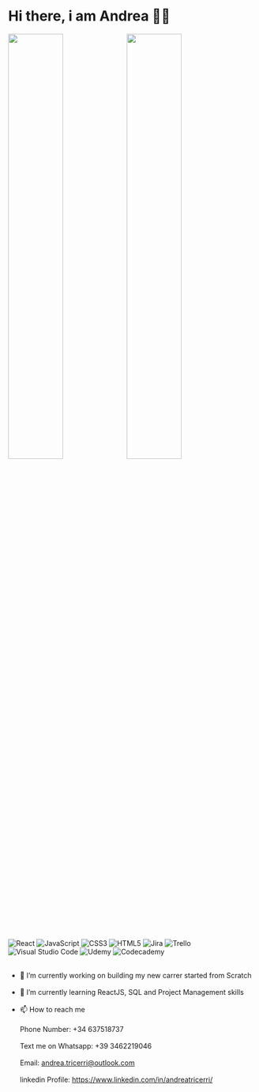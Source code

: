 # Hi there, i am Andrea 👋🏻

<img align="left" width="47%" src="https://github-readme-stats.vercel.app/api?username=andreatricerri&show_icons=true&theme=tokyonight" />
<img align="left" width="47%" src="https://github-readme-stats.vercel.app/api/top-langs/?username=andreatricerri&layout=compact" />
<br></br><br></br><br></br><br></br>

![React](https://img.shields.io/badge/react-%2320232a.svg?style=for-the-badge&logo=react&logoColor=%2361DAFB)
![JavaScript](https://img.shields.io/badge/javascript-%23323330.svg?style=for-the-badge&logo=javascript&logoColor=%23F7DF1E)
![CSS3](https://img.shields.io/badge/css3-%231572B6.svg?style=for-the-badge&logo=css3&logoColor=white)
![HTML5](https://img.shields.io/badge/html5-%23E34F26.svg?style=for-the-badge&logo=html5&logoColor=white)
![Jira](https://img.shields.io/badge/jira-%230A0FFF.svg?style=for-the-badge&logo=jira&logoColor=white)
![Trello](https://img.shields.io/badge/Trello-%23026AA7.svg?style=for-the-badge&logo=Trello&logoColor=white)
![Visual Studio Code](https://img.shields.io/badge/Visual%20Studio%20Code-0078d7.svg?style=for-the-badge&logo=visual-studio-code&logoColor=white)
![Udemy](https://img.shields.io/badge/Udemy-A435F0?style=for-the-badge&logo=Udemy&logoColor=white)
![Codecademy](https://img.shields.io/badge/Codecademy-FFF0E5?style=for-the-badge&logo=codecademy&logoColor=1F243A)
<br></br>

- 🔭 I’m currently working on building my new carrer started from Scratch<br></br>
- 🌱 I’m currently learning ReactJS, SQL and Project Management skills<br></br>
- 📫 How to reach me <br></br>
Phone Number: +34 637518737 <br></br>
Text me on Whatsapp: +39 3462219046 <br></br>
Email: andrea.tricerri@outlook.com <br></br>
linkedin Profile: https://www.linkedin.com/in/andreatricerri/
